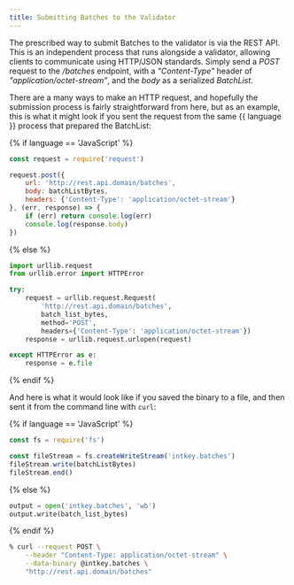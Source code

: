 ```yaml
---
title: Submitting Batches to the Validator
---
```


The prescribed way to submit Batches to the validator is via the REST
API. This is an independent process that runs alongside a validator,
allowing clients to communicate using HTTP/JSON standards. Simply send a
*POST* request to the */batches* endpoint, with a *\"Content-Type\"*
header of *\"application/octet-stream\"*, and the *body* as a serialized
*BatchList*.

There are a many ways to make an HTTP request, and hopefully the
submission process is fairly straightforward from here, but as an
example, this is what it might look if you sent the request from the
same {{ language }} process that prepared the BatchList:

{% if language == \'JavaScript\' %}

``` javascript
const request = require('request')

request.post({
    url: 'http://rest.api.domain/batches',
    body: batchListBytes,
    headers: {'Content-Type': 'application/octet-stream'}
}, (err, response) => {
    if (err) return console.log(err)
    console.log(response.body)
})
```

{% else %}

``` python
import urllib.request
from urllib.error import HTTPError

try:
    request = urllib.request.Request(
        'http://rest.api.domain/batches',
        batch_list_bytes,
        method='POST',
        headers={'Content-Type': 'application/octet-stream'})
    response = urllib.request.urlopen(request)

except HTTPError as e:
    response = e.file
```

{% endif %}

And here is what it would look like if you saved the binary to a file,
and then sent it from the command line with `curl`:

{% if language == \'JavaScript\' %}

``` javascript
const fs = require('fs')

const fileStream = fs.createWriteStream('intkey.batches')
fileStream.write(batchListBytes)
fileStream.end()
```

{% else %}

``` python
output = open('intkey.batches', 'wb')
output.write(batch_list_bytes)
```

{% endif %}

``` bash
% curl --request POST \
    --header "Content-Type: application/octet-stream" \
    --data-binary @intkey.batches \
    "http://rest.api.domain/batches"
```

<!--
  Licensed under Creative Commons Attribution 4.0 International License
  https://creativecommons.org/licenses/by/4.0/
-->
